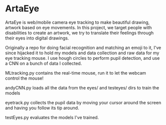 # ArtaEye

ArtaEye is web/mobile camera eye tracking to make beautiful drawing, artwork based on eye movements.
In this project, we target people with disabilities to create an artwork, we try to translate their feelings through their eyes into digital drawings.

Originally a repo for doing facial recognition and matching an emoji to it, I've since hijacked it to hold my models and data collection and raw data for my eye tracking mouse. I use hough circles to perform pupil detection, and use a CNN on a bunch of data I collected. 

MLtracking.py contains the real-time mouse, run it to let the webcam control the mouse!

andyCNN.py loads all the data from the eyes/ and testeyes/ dirs to train the models

eyetrack.py collects the pupil data by moving your cursor around the screen and having you follow its tip around.

testEyes.py evaluates the models I've trained. 
